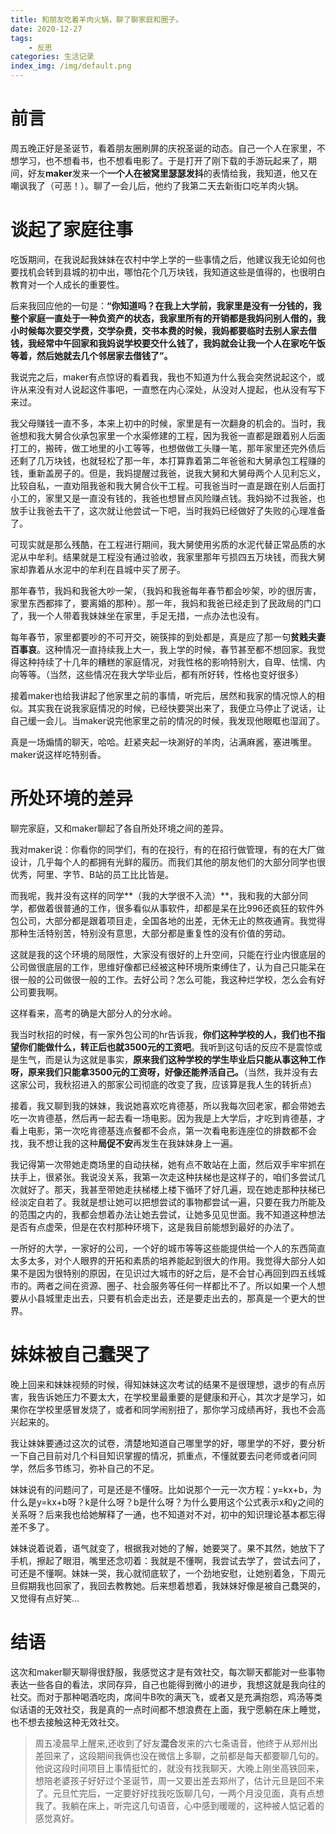 ```yaml
---
title: 和朋友吃着羊肉火锅，聊了聊家庭和圈子。
date: 2020-12-27 
tags:
    - 反思
categories: 生活记录
index_img: /img/default.png
---
```

# 前言

周五晚正好是圣诞节，看着朋友圈刷屏的庆祝圣诞的动态。自己一个人在家里，不想学习，也不想看书，也不想看电影了。于是打开了刚下载的手游玩起来了，期间，好友**maker**发来一个**一个人在被窝里瑟瑟发抖**的表情给我，我知道，他又在嘲讽我了（可恶！）。聊了一会儿后，他约了我第二天去新街口吃羊肉火锅。

# 谈起了家庭往事

吃饭期间，在我说起我妹妹在农村中学上学的一些事情之后，他建议我无论如何也要找机会转到县城的初中出，哪怕花个几万块钱，我知道这些是值得的，也很明白教育对一个人成长的重要性。

后来我回应他的一句是：**“你知道吗？在我上大学前，我家里是没有一分钱的，我整个家庭一直处于一种负资产的状态，我家里所有的开销都是我妈问别人借的，我小时候每次要交学费，交学杂费，交书本费的时候，我妈都要临时去别人家去借钱，我经常中午回家和我妈说学校要交什么钱了，我妈就会让我一个人在家吃午饭等着，然后她就去几个邻居家去借钱了”。**

我说完之后，maker有点惊讶的看着我，我也不知道为什么我会突然说起这个，或许从来没有对人说起这件事吧，一直憋在内心深处，从没对人提起，也从没有写下来过。

我父母赚钱一直不多，本来上初中的时候，家里是有一次翻身的机会的。当时，我爸想和我大舅合伙承包家里一个水渠修建的工程，因为我爸一直都是跟着别人后面打工的，搬砖，做工地里的小工等等，也想做做工头赚一笔，那年家里还完外债后还剩了几万块钱，也就轻松了那一年，本打算靠着第二年爸爸和大舅承包工程赚的钱，重新盖房子的。但是，我妈提醒过我爸，说我大舅和大舅母两个人见利忘义，比较自私，一直劝阻我爸和我大舅合伙干工程。可我爸当时一直是跟在别人后面打小工的，家里又是一直没有钱的，我爸也想冒点风险赚点钱。我妈拗不过我爸，也放手让我爸去干了，这次就让他尝试一下吧，当时我妈已经做好了失败的心理准备了。

可现实就是那么残酷，在工程进行期间，我大舅使用劣质的水泥代替正常品质的水泥从中牟利。结果就是工程没有通过验收，我家里那年亏损四五万块钱，而我大舅家却靠着从水泥中的牟利在县城中买了房子。

那年春节，我妈和我爸大吵一架，（我妈和我爸每年春节都会吵架，吵的很厉害，家里东西都摔了，要离婚的那种）。那一年，我妈和我爸已经走到了民政局的门口了，我一个人带着我妹妹坐在家里，手足无措，一点办法也没有。

每年春节，家里都要吵的不可开交，碗筷摔的到处都是，真是应了那一句**贫贱夫妻百事哀**。这种情况一直持续我上大一，我上学的时候，春节甚至都不想回家。我觉得这种持续了十几年的糟糕的家庭情况，对我性格的影响特别大，自卑、怯懦、内向等等。（当然，这些情况在我大学毕业后，都有所好转，性格也变好很多）

接着maker也给我讲起了他家里之前的事情，听完后，居然和我家的情况惊人的相似。其实我在说我家庭情况的时候，已经快要哭出来了，我便立马停止了说话，让自己缓一会儿。当maker说完他家里之前的情况的时候，我发现他眼眶也湿润了。

真是一场煽情的聊天，哈哈。赶紧夹起一块涮好的羊肉，沾满麻酱，塞进嘴里。maker说这样吃特别香。

# 所处环境的差异

聊完家庭，又和maker聊起了各自所处环境之间的差异。

我对maker说：你看你的同学们，有的在投行，有的在招行做管理，有的在大厂做设计，几乎每个人的都拥有光鲜的履历。而我们其他的朋友他们的大部分同学也很优秀，阿里、字节、B站的员工比比皆是。

而我呢，我并没有这样的同学**（我的大学很不入流）**，我和我的大部分同学，都做着很普通的工作，很多看似从事软件，却都是呆在比996还疯狂的软件外包公司，大部分都是跟着项目走，全国各地的出差，无休无止的熬夜通宵。我觉得那种生活特别苦，特别没有意思，大部分都是重复性的没有价值的劳动。

这就是我的这个环境的局限性，大家没有很好的上升空间，只能在行业内很底层的公司做很底层的工作，思维好像都已经被这种环境所束缚住了，认为自己只能呆在很一般的公司做很一般的工作。去好公司？怎么可能，我这种烂学校，怎么会有好公司要我啊。

这样看来，高考的确是大部分人的分水岭。

我当时秋招的时候，有一家外包公司的hr告诉我，**你们这种学校的人，我们也不指望你们能做什么，转正后也就3500元的工资吧**。我听到这句话的反应不是震惊或是生气，而是认为这就是事实，**原来我们这种学校的学生毕业后只能从事这种工作呀，原来我们只能拿3500元的工资呀，好像还能养活自己。**（当然，我并没有去这家公司，我秋招进入的那家公司彻底的改变了我，应该算是我人生的转折点）

接着，我又聊到我的妹妹，我说她喜欢吃肯德基，所以我每次回老家，都会带她去吃一次肯德基，然后再一起去看一场电影。因为我是上大学后，才吃到肯德基，才看上电影，第一次吃肯德基连点餐都不会点，第一次看电影连座位的排数都不会找，我不想让我的这种**局促不安**再发生在我妹妹身上一遍。

我记得第一次带她走商场里的自动扶梯，她有点不敢站在上面，然后双手牢牢抓在扶手上，很紧张。我说没关系，我第一次走这种扶梯也是这样子的，咱们多尝试几次就好了。那天，我甚至带她走扶梯楼上楼下循环了好几遍，现在她走那种扶梯已经淡定自若了。我就是想让她可以把想尝试的事物都尝试一遍，只要在我力所能及的范围之内的，我都会想着办法让她去尝试，让她多见见世面。我不知道这种想法是否有点虚荣，但是在农村那种环境下，这是我目前能想到最好的办法了。

一所好的大学，一家好的公司，一个好的城市等等这些能提供给一个人的东西简直太多太多，对个人眼界的开拓和素质的培养能起到很大的作用。我觉得大部分人如果不是因为很特别的原因，在见识过大城市的好之后，是不会甘心再回到四五线城市的。两者之间在资源、圈子、社会服务等任何一样都比不了。所以如果一个人想要从小县城里走出去，只要有机会走出去，还是要走出去的，那真是一个更大的世界。

# 妹妹被自己蠢哭了

晚上回来和妹妹视频的时候，得知妹妹这次考试的结果不是很理想，退步的有点厉害，我告诉她压力不要太大，在学校里最重要的是健康和开心，其次才是学习，如果你在学校里感冒发烧了，或者和同学闹别扭了，那你学习成绩再好，我也不会高兴起来的。

我让妹妹要通过这次的试卷，清楚地知道自己哪里学的好，哪里学的不好，要分析一下自己目前对几个科目知识掌握的情况，抓重点，不懂就要去问老师或者问同学，然后多节练习，弥补自己的不足。

妹妹说有的问题问了，可是还是不懂呀。比如说那个一元一次方程：y=kx+b，为什么是y=kx+b呀？k是什么呀？b是什么呀？为什么要用这个公式表示x和y之间的关系呀？后来我也给她解释了一通，也不知道对不对，初中的知识理论基本都忘得差不多了。

妹妹说着说着，语气就变了，根据我对她的了解，她要哭了。果不其然，她放下了手机，擦起了眼泪，嘴里还念叨着：我就是不懂啊，我尝试去学了，尝试去问了，可还是不懂啊。妹妹一哭，我心就彻底软了，一个劲地安慰，让她别着急，下周元旦假期我也回家了，我回去教教她。后来想着想着，我妹妹好像是被自己蠢哭的，又觉得有点好笑...

# 结语

这次和maker聊天聊得很舒服，我感觉这才是有效社交，每次聊天都能对一些事物表达一些各自的看法，求同存异，自己也能得到微小的进步，我想这就是我向往的社交。而对于那种喝酒吃肉，席间牛B吹的满天飞，或者又是充满抱怨，鸡汤等类似话语的无效社交，我是真的一点时间都不想浪费在上面，我宁愿躺在床上睡觉，也不想去接触这种无效社交。


>周五凌晨早上醒来,还收到了好友**混合**发来的六七条语音，他终于从郑州出差回来了，这段期间我俩也没在微信上多聊，之前都是每天都要聊几句的。他说这段时间项目上事情挺忙的，就没有找我聊天，大晚上刚坐高铁回来，想陪老婆孩子好好过个圣诞节，周一又要出差去郑州了，估计元旦是回不来了。元旦忙完后，一定要好好找我吃饭聊几句，一两个月没见面，真有点想我了。我躺在床上，听完这几句语音，心中感到暖暖的，这种被人惦记着的感觉真好。


